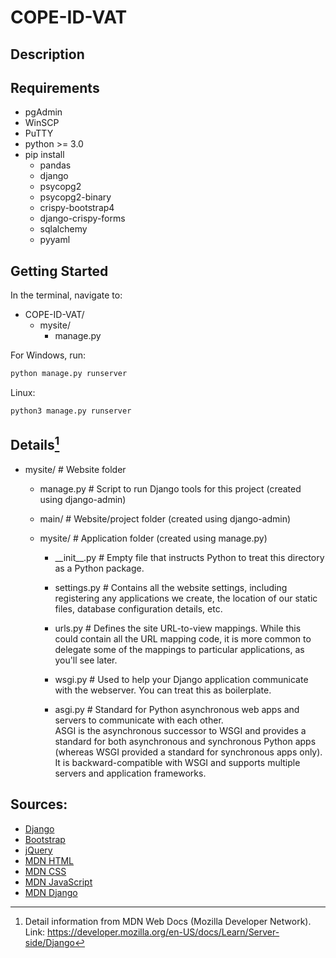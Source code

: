 # COPE-ID-VAT

## Description

## Requirements
* pgAdmin
* WinSCP
* PuTTY  
* python >= 3.0
* pip install
   * pandas
   * django
   * psycopg2
   * psycopg2-binary
   * crispy-bootstrap4
   * django-crispy-forms
   * sqlalchemy
   * pyyaml

## Getting Started
In the terminal, navigate to:
- COPE-ID-VAT/  
  - mysite/
    - manage.py

For Windows, run:
```bash
python manage.py runserver
```
Linux:
```bash
python3 manage.py runserver
```


## Details[^note]

- mysite/ # Website folder  

   - manage.py     # Script to run Django tools for this project (created using django-admin)  

   - main/        # Website/project folder (created using django-admin)  

   - mysite/    # Application folder (created using manage.py)  

     - \_\_init\_\_.py  # Empty file that instructs Python to treat this directory as a Python package.  

     - settings.py  # Contains all the website settings, including registering any applications we create,
                     the location of our static files, database configuration details, etc.  

     - urls.py      # Defines the site URL-to-view mappings. While this could contain all the URL mapping code,
                     it is more common to delegate some of the mappings to particular applications, as you'll see later.  

     - wsgi.py      # Used to help your Django application communicate with the webserver. You can treat this as boilerplate.  

     - asgi.py      # Standard for Python asynchronous web apps and servers to communicate with each other.  
                     ASGI is the asynchronous successor to WSGI and provides a standard for both asynchronous and synchronous
                     Python apps (whereas WSGI provided a standard for synchronous apps only). It is backward-compatible with 
                     WSGI and supports multiple servers and application frameworks.  
                     
                     
## Sources:
- [Django](https://www.djangoproject.com/)
- [Bootstrap](https://getbootstrap.com/)
- [jQuery](https://jquery.com/)
- [MDN HTML](https://developer.mozilla.org/en-US/docs/Web/HTML)
- [MDN CSS](https://developer.mozilla.org/en-US/docs/Web/CSS)
- [MDN JavaScript](https://developer.mozilla.org/en-US/docs/Web/JavaScript)
- [MDN Django](https://developer.mozilla.org/en-US/docs/Learn/Server-side/Django)
                     
                     
[^note]:
    Detail information from MDN Web Docs (Mozilla Developer Network).    
    Link: https://developer.mozilla.org/en-US/docs/Learn/Server-side/Django
